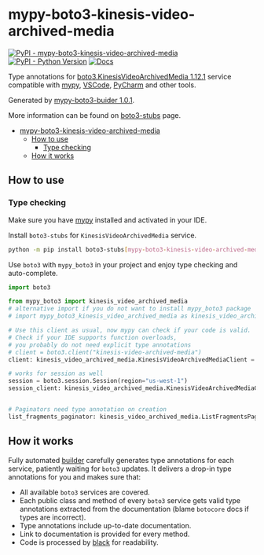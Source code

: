 # mypy-boto3-kinesis-video-archived-media

[![PyPI - mypy-boto3-kinesis-video-archived-media](https://img.shields.io/pypi/v/mypy-boto3-kinesis-video-archived-media.svg?color=blue)](https://pypi.org/project/mypy-boto3-kinesis-video-archived-media)
[![PyPI - Python Version](https://img.shields.io/pypi/pyversions/mypy-boto3-kinesis-video-archived-media.svg?color=blue)](https://pypi.org/project/mypy-boto3-kinesis-video-archived-media)
[![Docs](https://img.shields.io/readthedocs/mypy-boto3-builder.svg?color=blue)](https://mypy-boto3-builder.readthedocs.io/)

Type annotations for
[boto3.KinesisVideoArchivedMedia 1.12.1](https://boto3.amazonaws.com/v1/documentation/api/1.12.1/reference/services/kinesis-video-archived-media.html#KinesisVideoArchivedMedia) service
compatible with [mypy](https://github.com/python/mypy), [VSCode](https://code.visualstudio.com/),
[PyCharm](https://www.jetbrains.com/pycharm/) and other tools.

Generated by [mypy-boto3-buider 1.0.1](https://github.com/vemel/mypy_boto3_builder).

More information can be found on [boto3-stubs](https://pypi.org/project/boto3-stubs/) page.

- [mypy-boto3-kinesis-video-archived-media](#mypy-boto3-kinesis-video-archived-media)
  - [How to use](#how-to-use)
    - [Type checking](#type-checking)
  - [How it works](#how-it-works)

## How to use

### Type checking

Make sure you have [mypy](https://github.com/python/mypy) installed and activated in your IDE.

Install `boto3-stubs` for `KinesisVideoArchivedMedia` service.

```bash
python -m pip install boto3-stubs[mypy-boto3-kinesis-video-archived-media]
```

Use `boto3` with `mypy_boto3` in your project and enjoy type checking and auto-complete.

```python
import boto3

from mypy_boto3 import kinesis_video_archived_media
# alternative import if you do not want to install mypy_boto3 package
# import mypy_boto3_kinesis_video_archived_media as kinesis_video_archived_media

# Use this client as usual, now mypy can check if your code is valid.
# Check if your IDE supports function overloads,
# you probably do not need explicit type annotations
# client = boto3.client("kinesis-video-archived-media")
client: kinesis_video_archived_media.KinesisVideoArchivedMediaClient = boto3.client("kinesis-video-archived-media")

# works for session as well
session = boto3.session.Session(region="us-west-1")
session_client: kinesis_video_archived_media.KinesisVideoArchivedMediaClient = session.client("kinesis-video-archived-media")


# Paginators need type annotation on creation
list_fragments_paginator: kinesis_video_archived_media.ListFragmentsPaginator = client.get_paginator("list_fragments")
```

## How it works

Fully automated [builder](https://github.com/vemel/mypy_boto3_builder) carefully generates
type annotations for each service, patiently waiting for `boto3` updates. It delivers
a drop-in type annotations for you and makes sure that:

- All available `boto3` services are covered.
- Each public class and method of every `boto3` service gets valid type annotations
  extracted from the documentation (blame `botocore` docs if types are incorrect).
- Type annotations include up-to-date documentation.
- Link to documentation is provided for every method.
- Code is processed by [black](https://github.com/psf/black) for readability.